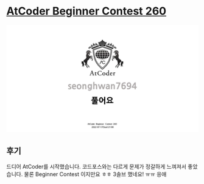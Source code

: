 # [AtCoder Beginner Contest 260](https://atcoder.jp/contests/abc260)
<img src="./thumbnail.jpg" />

## 후기
드디어 AtCoder를 시작했습니다. 코드포스와는 다르게 문제가 정갈하게 느껴져서 좋았습니다. 물론 Beginner Contest 이지만요 ㅎㅎ 3솔브 했네요! ㅠㅠ 응애
